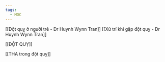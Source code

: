 ```yaml
---
tags:
  - MOC
---
```


[[Đột quỵ ở người trẻ - Dr Huynh Wynn Tran]]
[[Xử trí khi gặp đột quỵ - Dr Huynh Wynn Tran]]

[[ĐỘT QUỴ]]

[[THA trong đột quỵ]]
